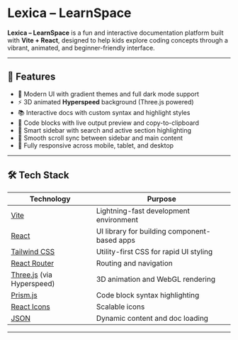 # Lexica – LearnSpace

**Lexica – LearnSpace** is a fun and interactive documentation platform built with **Vite + React**, designed to help kids explore coding concepts through a vibrant, animated, and beginner-friendly interface.

---

## 🚀 Features

- 🎨 Modern UI with gradient themes and full dark mode support  
- ⚡ 3D animated **Hyperspeed** background (Three.js powered)  
- 📚 Interactive docs with custom syntax and highlight styles  
- 🔢 Code blocks with live output preview and copy-to-clipboard  
- 🧠 Smart sidebar with search and active section highlighting  
- 🔄 Smooth scroll sync between sidebar and main content  
- 📱 Fully responsive across mobile, tablet, and desktop  

---

## 🛠️ Tech Stack

| Technology            | Purpose                                           |
|-----------------------|---------------------------------------------------|
| [Vite](https://vitejs.dev/)             | Lightning-fast development environment         |
| [React](https://reactjs.org/)           | UI library for building component-based apps   |
| [Tailwind CSS](https://tailwindcss.com/) | Utility-first CSS for rapid UI styling         |
| [React Router](https://reactrouter.com/) | Routing and navigation                         |
| [Three.js](https://threejs.org/) (via Hyperspeed) | 3D animation and WebGL rendering     |
| [Prism.js](https://prismjs.com/)        | Code block syntax highlighting                 |
| [React Icons](https://react-icons.github.io/react-icons/) | Scalable icons                           |
| [JSON](https://www.json.org/json-en.html)            | Dynamic content and doc loading                |

---


